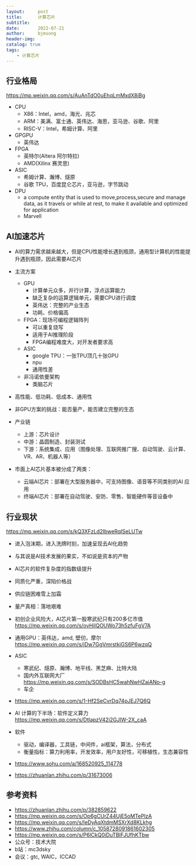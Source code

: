 ```yaml
---
layout:     post
title:      计算芯片
subtitle:   
date:       2022-07-21
author:     bjmsong
header-img: 
catalog: true
tags:
    - 计算芯片
---
```

## 行业格局
https://mp.weixin.qq.com/s/AuAnTdO0uEhqLmMxdX8iBg
- CPU
    - X86：Intel，amd，海光、兆芯
    - ARM：美满、富士通、英伟达、海思，亚马逊、谷歌、阿里
    - RISC-V：Intel，希姆计算、阿里
- GPGPU
    - 英伟达
- FPGA
    - 英特尔(Altera 阿尔特拉)
    - AMD(Xilinx 赛灵思)
- ASIC
    - 希姆计算、瀚博、燧原
    - 谷歌 TPU，百度昆仑芯片，亚马逊，字节跳动
- DPU
    - a compute entity that is used to move,process,secure and manage data, as it travels or while at rest, to make it available and optimized for application
    - Marvell 

## AI加速芯片
- AI的算力需求越来越大，但是CPU性能增长遇到瓶颈，通用型计算机的性能提升遇到瓶颈，因此需要AI芯片
- 主流方案
    - GPU
        - 计算单元众多，并行计算，浮点运算能力
        - 缺乏复杂的运算逻辑单元，需要CPU进行调度
        - 英伟达：完整的产业生态
        - 功耗、价格偏高 
    - FPGA：现场可编程逻辑阵列
        - 可以重复烧写
        - 适用于AI推理阶段
        - FPGA编程难度大，对开发者要求高
    - ASIC
        - google TPU：一张TPU顶几十张GPU
        - npu
        - 通用性差
    - 非冯诺依曼架构
        - 类脑芯片
- 高性能、低功耗、低成本、通用性
- 非GPU方案的挑战：能否量产，能否建立完整的生态

- 产业链
    - 上游：芯片设计
    - 中游：晶圆制造、封装测试
    - 下游：系统集成、应用（图像处理、互联网推广搜、自动驾驶、云计算、VR、AR、机器人等）

- 市面上AI芯片基本被分成了两类：
    - 云端AI芯片：部署在大型服务器中，可支持图像、语音等不同类别的AI 应用
    - 终端AI芯片：部署在自动驾驶、安防、零售、智能硬件等音设备中


## 行业现状
https://mp.weixin.qq.com/s/kQ3XFzLd2IbweRqISeLUTw
- 进入泡沫期，进入洗牌时刻，加速呈现去AI化趋势
- 与其说是AI技术发展的果实，不如说是资本的产物
- AI芯片的软件复杂度的指数级提升
- 同质化严重，深陷价格战
- 供应链困难雪上加霜
- 量产真相：落地艰难
- 初创企业风险大，AI芯片第一股寒武纪只有200多亿市值
https://mp.weixin.qq.com/s/ovHiIQOUWo73h5zfuFgV7A
- 通用GPU：英伟达，amd, 壁仞，摩尔
https://mp.weixin.qq.com/s/jDw7GgVmrstkiGS6P6wzqQ
- ASIC
    - 寒武纪、燧原、瀚博、地平线、黑芝麻、比特大陆
    - 国内外互联网大厂
    https://mp.weixin.qq.com/s/SODBsHC5wahNwHZaiANo-g
    - 车企
- https://mp.weixin.qq.com/s/1-Hf2SeCvrDq74pJEJ7Q6Q
- AI 计算的下半场：软件定义算力
https://mp.weixin.qq.com/s/DtlapzV42i2GJIW-2X_caA
- 软件
    - 驱动，编译器，工具链，中间件，ai框架，算法，分布式
    - 衡量指标：算力利用率，开发效率，用户友好性，可移植性，生态兼容性



- https://www.sohu.com/a/168520925_114778
- https://zhuanlan.zhihu.com/p/31673006




## 参考资料
- https://zhuanlan.zhihu.com/p/382859622
- https://mp.weixin.qq.com/s/Op6gCUrZ44UjE5oMTePlzA
- https://mp.weixin.qq.com/s/IeDyAqXtdmMSXrXd8KLkhg
- https://www.zhihu.com/column/c_1058728091861602305
- https://mp.weixin.qq.com/s/P6lCkQ0iDuTBIFJUfhKTbw
- 公众号：技术大院
- b站：mc3dsky
- 会议：gtc, WAIC，ICCAD

